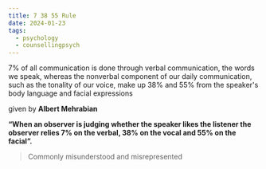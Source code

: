 ```yaml
---
title: 7 38 55 Rule
date: 2024-01-23
tags:
  - psychology
  - counsellingpsych
---
```

7% of all communication is done through verbal communication, the words we speak, whereas the nonverbal component of our daily communication, such as the tonality of our voice, make up 38% and 55% from the speaker's body language and facial expressions

given by **Albert Mehrabian**

**“When an observer is judging whether the speaker likes the listener the observer relies 7% on the verbal, 38% on the vocal and 55% on the facial”.**

> Commonly misunderstood and misrepresented

